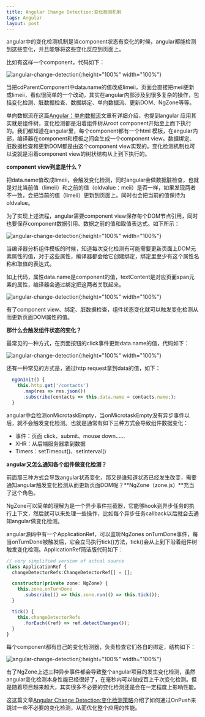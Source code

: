 ```yaml
---
title: Angular Change Detection:变化检测机制
tags: Angular
layout: post
---
```


angular中的变化检测机制是当component状态有变化的时候，angular都能检测到这些变化，并且能够将这些变化反应到页面上。


比如有这样一个component，代码如下：

![angular-change-detection](https://limeii.github.io/assets/images/posts/angular/angular-change-detection01.png){:height="100%" width="100%"}

当把cdParentComponent中data.name的值改成limeii，页面会直接把meii更新成limeii，看似很简单的一个改动，其实在angular内部涉及到很多复杂的操作，包括变化检测、脏数据检查、数据绑定、单向数据流、更新DOM、NgZone等等。


单向数据流在这篇[Angular：单向数据流](https://limeii.github.io/2019/06/angular-unidirectional-data-flow/)文章有详细介绍，也提到angular 应用其实就是组件树，变化检测都是沿着组件树从root component开始至上而下执行的。我们都知道在angular里，每个component都有一个html 模板，在angular内部，编译器在component和模板之间会生成一个component view。数据绑定、脏数据检查和更新DOM都是由这个component view实现的。变化检测机制也可以说就是沿着component view的树状结构从上到下执行的。


**component view到底是什么？**


把data.name值改成limeii，会触发变化检测，同时angular会做数据脏检查，也就是对比当前值（limeii）和之前的值（oldvalue：meii）是否一样，如果发现两者不一致，会把当前的值（limeii）更新到页面上。同时也会把当前的值保持为oldvalue。


为了实现上述流程，angular需要component view保存每个DOM节点引用，同时也要保存component数据引用、数据之前的值和取值表达式。如下所示：

![angular-change-detection](https://limeii.github.io/assets/images/posts/angular/angular-change-detection02.png){:height="100%" width="100%"}

当编译器分析组件模板的时候，知道每次变化检测有可能需要更新页面上DOM元素属性的值，对于这些属性，编译器都会给它创建绑定，绑定里至少有这个属性名称和取值的表达式。


如上代码，属性data.name是component的值，textContent是对应页面span元素的属性，编译器会通过绑定把这两者关联起来。

![angular-change-detection](https://limeii.github.io/assets/images/posts/angular/angular-change-detection03.png){:height="100%" width="100%"}

有了component view、绑定、脏数据检查，组件状态变化就可以触发变化检测从而更新页面DOM属性的值。


**那什么会触发组件状态的变化？**


最常见的一种方式，在页面按钮的click事件更新data.name的值，代码如下：

![angular-change-detection](https://limeii.github.io/assets/images/posts/angular/angular-change-detection04.png){:height="100%" width="100%"}

还有一种常见的方式是，通过http request拿到data的值，如下：

```ts
  ngOnInit() {
    this.http.get('/contacts')
      .map(res => res.json())
      .subscribe(contacts => this.data.name = contacts.name;);
  }

```

angular中会检测onMicrotaskEmpty，当onMicrotaskEmpty没有异步事件以后，就不会触发变化检测。也就是通常有如下三种方式会导致组件数据变化：

- 事件：页面 click、submit、mouse down......
- XHR：从后端服务器拿到数据
- Timers：setTimeout()、setInterval()


**angular又怎么通知各个组件做变化检测？**


前面那三种方式会导致angular状态变化，那又是谁知道状态已经发生改变，需要通知angular触发变化检测从而更新页面DOM呢？**NgZone（zone.js）**充当了这个角色。


NgZone可以简单的理解为是一个异步事件拦截器，它能够hook到异步任务的执行上下文，然后就可以来处理一些操作，比如每个异步任务callback以后就会去通知angular做变化检测。


angular源码中有一个ApplicationRef，可以监听NgZones onTurnDone事件，每当onTurnDone被触发后，它会立马执行tick()方法，tick()会从上到下沿着组件树触发变化检测。ApplicationRef简洁版代码如下：

```ts
// very simplified version of actual source
class ApplicationRef {
  changeDetectorRefs:ChangeDetectorRef[] = [];

  constructor(private zone: NgZone) {
    this.zone.onTurnDone
      .subscribe(() => this.zone.run(() => this.tick());
  }

  tick() {
    this.changeDetectorRefs
      .forEach((ref) => ref.detectChanges());
  }
}
```


每个component都有自己的变化检测器，负责检查它们各自的绑定，结构如下：

![angular-change-detection](https://limeii.github.io/assets/images/posts/angular/angular-change-detection05.png){:height="100%" width="100%"}


有了NgZone上述三种异步事件都会导致整个angular项目的发生变化检测，虽然angular变化检测本身性能已经很好了，在毫秒内可以做成百上千次变化检测。但是随着项目越来越大，其实很多不必要的变化检测还是会在一定程度上影响性能。


这这篇文章[Angular Change Detection:变化检测策略](https://limeii.github.io/2019/06/angular-changeDetectionStrategy-OnPush/)介绍了如何通过OnPush来跳过一些不必要的变化检测，从而优化整个应用的性能。